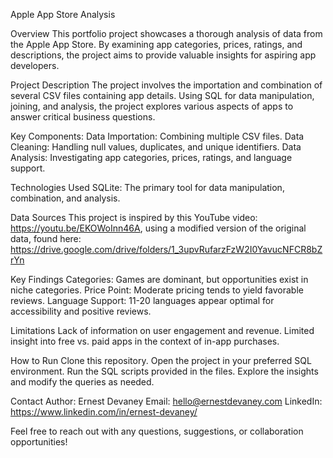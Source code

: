 Apple App Store Analysis

Overview
This portfolio project showcases a thorough analysis of data from the Apple App Store. By examining app categories, prices, ratings, and descriptions, the project aims to provide valuable insights for aspiring app developers.

Project Description
The project involves the importation and combination of several CSV files containing app details. Using SQL for data manipulation, joining, and analysis, the project explores various aspects of apps to answer critical business questions.

Key Components:
Data Importation: Combining multiple CSV files.
Data Cleaning: Handling null values, duplicates, and unique identifiers.
Data Analysis: Investigating app categories, prices, ratings, and language support.

Technologies Used
SQLite: The primary tool for data manipulation, combination, and analysis.

Data Sources
This project is inspired by this YouTube video: https://youtu.be/EKOWoInn46A, using a modified version of the original data, found here: https://drive.google.com/drive/folders/1_3upvRufarzFzW2I0YavucNFCR8bZrYn

Key Findings
Categories: Games are dominant, but opportunities exist in niche categories.
Price Point: Moderate pricing tends to yield favorable reviews.
Language Support: 11-20 languages appear optimal for accessibility and positive reviews.

Limitations
Lack of information on user engagement and revenue.
Limited insight into free vs. paid apps in the context of in-app purchases.

How to Run
Clone this repository.
Open the project in your preferred SQL environment.
Run the SQL scripts provided in the files.
Explore the insights and modify the queries as needed.

Contact
Author: Ernest Devaney
Email: hello@ernestdevaney.com
LinkedIn: https://www.linkedin.com/in/ernest-devaney/


Feel free to reach out with any questions, suggestions, or collaboration opportunities!
